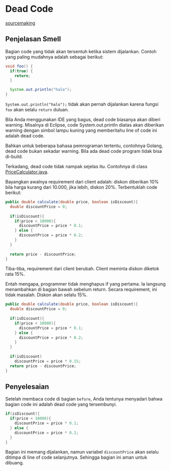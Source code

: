 # Dead Code

[sourcemaking](https://sourcemaking.com/refactoring/smells/dead-code)

## Penjelasan Smell

Bagian code yang tidak akan tersentuh ketika sistem dijalankan. Contoh yang paling mudahnya adalah sebagai berikut:

```java
void foo() {
  if(true) {
    return;
  }

  System.out.println("halo");
}
```

`System.out.println("halo");` tidak akan pernah dijalankan karena fungsi `foo` akan selalu `return` duluan.

Bila Anda menggunakan IDE yang bagus, dead code biasanya akan diberi warning. Misalnya di Eclipse, code System.out.println diatas akan diberikan warning dengan simbol lampu kuning yang memberitahu line of code ini adalah dead code.

Bahkan untuk beberapa bahasa pemrograman tertentu, contohnya Golang, dead code bukan sekadar warning. Bila ada dead code program tidak bisa di-build.

Terkadang, dead code tidak nampak sejelas itu. Contohnya di class [PriceCalculator.java](before/PriceCalculator.java).

Bayangkan awalnya requirement dari client adalah: diskon diberikan 10% bila harga kurang dari 10.000, jika lebih, diskon 20%. Terbentuklah code berikut:

```java
public double calculate(double price, boolean isDiscount){
  double discountPrice = 0;
  
  if(isDiscount){
    if(price < 10000){
      discountPrice = price * 0.1;
    } else {
      discountPrice = price * 0.2;
    }
  }
  
  return price - discountPrice;
}
```

Tiba-tiba, requirement dari client berubah. Client meminta diskon diketok rata 15%.

Entah mengapa, programmer tidak menghapus if yang pertama. Ia langsung menambahkan di bagian bawah sebelum return. Secara requirement, ini tidak masalah. Diskon akan selalu 15%.

```java
public double calculate(double price, boolean isDiscount){
  double discountPrice = 0;
  
  if(isDiscount){
    if(price < 10000){
      discountPrice = price * 0.1;
    } else {
      discountPrice = price * 0.2;
    }
  }
  
  if(isDiscount)
    discountPrice = price * 0.15;
  return price - discountPrice;
}
```



## Penyelesaian

Setelah membaca code di bagian `before`, Anda tentunya menyadari bahwa bagian code ini adalah dead code yang tersembunyi.

```java
if(isDiscount){
  if(price < 10000){
    discountPrice = price * 0.1;
  } else {
    discountPrice = price * 0.2;
  }
}
```

Bagian ini memang dijalankan, namun variabel `discountPrice` akan selalu ditimpa di line of code selanjutnya. Sehingga bagian ini aman untuk dibuang.